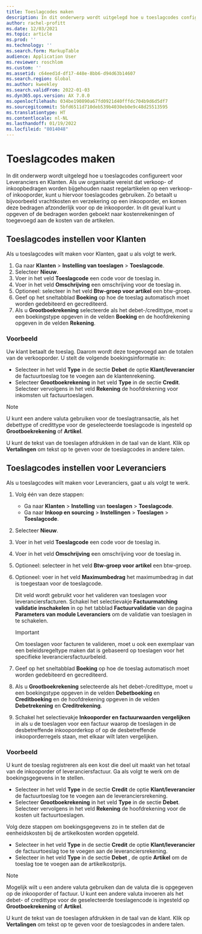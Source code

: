 ```yaml
---
title: Toeslagcodes maken
description: In dit onderwerp wordt uitgelegd hoe u toeslagcodes configureert voor Leveranciers en Klanten.
author: rachel-profitt
ms.date: 12/03/2021
ms.topic: article
ms.prod: ''
ms.technology: ''
ms.search.form: MarkupTable
audience: Application User
ms.reviewer: roschlom
ms.custom: ''
ms.assetid: c64eed1d-df17-448e-8bb6-d94d63b14607
ms.search.region: Global
ms.author: kweekley
ms.search.validFrom: 2022-01-03
ms.dyn365.ops.version: AX 7.0.0
ms.openlocfilehash: 034be190890a67fd0921d40fffdc704b9d6d5df7
ms.sourcegitcommit: 5bfd6511d710deb539b4030eb0e9c48d25513595
ms.translationtype: HT
ms.contentlocale: nl-NL
ms.lasthandoff: 01/19/2022
ms.locfileid: "8014048"
---
```

# <a name="create-charges-codes"></a>Toeslagcodes maken

In dit onderwerp wordt uitgelegd hoe u toeslagcodes configureert voor Leveranciers en Klanten. Als uw organisatie vereist dat verkoop- of inkoopbedragen worden bijgehouden naast regelartikelen op een verkoop- of inkooporder, kunt u hiervoor toeslagcodes gebruiken. Zo betaalt u bijvoorbeeld vrachtkosten en verzekering op een inkooporder, en komen deze bedragen afzonderlijk voor op de inkooporder. In dit geval kunt u opgeven of de bedragen worden geboekt naar kostenrekeningen of toegevoegd aan de kosten van de artikelen.

## <a name="set-up-charges-codes-for-accounts-receivable"></a>Toeslagcodes instellen voor Klanten

Als u toeslagcodes wilt maken voor Klanten, gaat u als volgt te werk.

1. Ga naar **Klanten** &gt; **Instelling van toeslagen** &gt; **Toeslagcode**.
2. Selecteer **Nieuw**.
3. Voer in het veld **Toeslagcode** een code voor de toeslag in.
3. Voer in het veld **Omschrijving** een omschrijving voor de toeslag in.
4. Optioneel: selecteer in het veld **Btw-groep voor artikel** een btw-groep.
5. Geef op het sneltabblad **Boeking** op hoe de toeslag automatisch moet worden gedebiteerd en gecrediteerd.
6. Als u **Grootboekrekening** selecteerde als het debet-/credittype, moet u een boekingstype opgeven in de velden **Boeking** en de hoofdrekening opgeven in de velden **Rekening**.

### <a name="example"></a>Voorbeeld

Uw klant betaalt de toeslag. Daarom wordt deze toegevoegd aan de totalen van de verkooporder. U stelt de volgende boekingsinformatie in:

- Selecteer in het veld **Type** in de sectie **Debet** de optie **Klant/leverancier** de factuurtoeslag toe te voegen aan de klantenrekening.
- Selecteer **Grootboekrekening** in het veld **Type** in de sectie **Credit**. Selecteer vervolgens in het veld **Rekening** de hoofdrekening voor inkomsten uit factuurtoeslagen.

> [!NOTE]
> U kunt een andere valuta gebruiken voor de toeslagtransactie, als het debettype of credittype voor de geselecteerde toeslagcode is ingesteld op **Grootboekrekening** of **Artikel**.

U kunt de tekst van de toeslagen afdrukken in de taal van de klant. Klik op **Vertalingen** om tekst op te geven voor de toeslagcodes in andere talen.

## <a name="set-up-charges-codes-for-accounts-payable"></a>Toeslagcodes instellen voor Leveranciers

Als u toeslagcodes wilt maken voor Leveranciers, gaat u als volgt te werk.

1. Volg één van deze stappen:

    - Ga naar **Klanten** &gt; **Instelling** van **toeslagen** &gt; **Toeslagcode**.
    - Ga naar **Inkoop en sourcing** &gt; **Instellingen** &gt; **Toeslagen** &gt; **Toeslagcode**.

2. Selecteer **Nieuw**.
3. Voer in het veld **Toeslagcode** een code voor de toeslag in.
3. Voer in het veld **Omschrijving** een omschrijving voor de toeslag in.
4. Optioneel: selecteer in het veld **Btw-groep voor artikel** een btw-groep.
5. Optioneel: voer in het veld **Maximumbedrag** het maximumbedrag in dat is toegestaan voor de toeslagcode.

    Dit veld wordt gebruikt voor het valideren van toeslagen voor leveranciersfacturen. Schakel het selectievakje **Factuurmatching validatie inschakelen** in op het tabblad **Factuurvalidatie** van de pagina **Parameters van module Leveranciers** om de validatie van toeslagen in te schakelen.

    > [!IMPORTANT]
    > Om toeslagen voor facturen te valideren, moet u ook een exemplaar van een beleidsregeltype maken dat is gebaseerd op toeslagen voor het specifieke leveranciersfactuurbeleid.

6. Geef op het sneltabblad **Boeking** op hoe de toeslag automatisch moet worden gedebiteerd en gecrediteerd.
7. Als u **Grootboekrekening** selecteerde als het debet-/credittype, moet u een boekingstype opgeven in de velden **Debetboeking** en **Creditboeking** en de hoofdrekening opgeven in de velden **Debetrekening** en **Creditrekening**.
8. Schakel het selectievakje **Inkooporder en factuurwaarden vergelijken** in als u de toeslagen voor een factuur waarop de toeslagen in de desbetreffende inkooporderkop of op de desbetreffende inkooporderregels staan, met elkaar wilt laten vergelijken.

### <a name="example"></a>Voorbeeld

U kunt de toeslag registreren als een kost die deel uit maakt van het totaal van de inkooporder of leveranciersfactuur. Ga als volgt te werk om de boekingsgegevens in te stellen. 

- Selecteer in het veld **Type** in de sectie **Credit** de optie **Klant/leverancier** de factuurtoeslag toe te voegen aan de leveranciersrekening.
- Selecteer **Grootboekrekening** in het veld **Type** in de sectie **Debet**. Selecteer vervolgens in het veld **Rekening** de hoofdrekening voor de kosten uit factuurtoeslagen.

Volg deze stappen om boekingsgegevens zo in te stellen dat de eenheidskosten bij de artikelkosten worden opgeteld.

- Selecteer in het veld **Type** in de sectie **Credit** de optie **Klant/leverancier** de factuurtoeslag toe te voegen aan de leveranciersrekening.
- Selecteer in het veld **Type** in de sectie **Debet** , de optie **Artikel** om de toeslag toe te voegen aan de artikelkostprijs.

> [!NOTE]
> Mogelijk wilt u een andere valuta gebruiken dan de valuta die is opgegeven op de inkooporder of factuur. U kunt een andere valuta invoeren als het debet- of credittype voor de geselecteerde toeslagencode is ingesteld op **Grootboekrekening** of **Artikel**.

U kunt de tekst van de toeslagen afdrukken in de taal van de klant. Klik op **Vertalingen** om tekst op te geven voor de toeslagcodes in andere talen.

